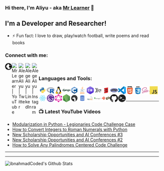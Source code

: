 ### Hi there, I'm Aliyu - aka [Mr Learner][website] 👋

## I'm a Developer and Researcher!
- ⚡ Fun fact: I love to draw, play/watch football, write poems and read books 

### Connect with me:

[<img align="left" alt="alegeaa.com" width="22px" src="https://raw.githubusercontent.com/iconic/open-iconic/master/svg/globe.svg" />][website]
[<img align="left" alt="Mr Learner | YouTube" width="22px" src="https://cdn.jsdelivr.net/npm/simple-icons@v3/icons/youtube.svg" />][youtube]
[<img align="left" alt="Alege Aliyu | Twitter" width="22px" src="https://cdn.jsdelivr.net/npm/simple-icons@v3/icons/twitter.svg" />][twitter]
[<img align="left" alt="Alege Aliyu | LinkedIn" width="22px" src="https://cdn.jsdelivr.net/npm/simple-icons@v3/icons/linkedin.svg" />][linkedin]
[<img align="left" alt="Alege Aliyu | Instagram" width="22px" src="https://cdn.jsdelivr.net/npm/simple-icons@v3/icons/instagram.svg" />][instagram]

<br />

### Languages and Tools:

[<img align="left" alt="Python" width="26px" src="https://raw.githubusercontent.com/github/explore/80688e429a7d4ef2fca1e82350fe8e3517d3494d/topics/python/python.png" />][techandscholarshipsplaylist]
[<img align="left" alt="R" width="26px" src="https://raw.githubusercontent.com/github/explore/80688e429a7d4ef2fca1e82350fe8e3517d3494d/topics/r/r.png" />][techandscholarshipsplaylist]
[<img align="left" alt="Linux" width="26px" src="https://raw.githubusercontent.com/github/explore/80688e429a7d4ef2fca1e82350fe8e3517d3494d/topics/linux/linux.png" />][techandscholarshipsplaylist]
[<img align="left" alt="Django" width="26px" src="https://raw.githubusercontent.com/github/explore/80688e429a7d4ef2fca1e82350fe8e3517d3494d/topics/django/django.png" />][techandscholarshipsplaylist]
[<img align="left" alt="C" width="26px" src="https://raw.githubusercontent.com/github/explore/80688e429a7d4ef2fca1e82350fe8e3517d3494d/topics/c/c.png" />][techandscholarshipsplaylist]
[<img align="left" alt="Java" width="26px" src="https://raw.githubusercontent.com/github/explore/80688e429a7d4ef2fca1e82350fe8e3517d3494d/topics/java/java.png" />][techandscholarshipsplaylist]
[<img align="left" alt="C#" width="26px" src="https://raw.githubusercontent.com/github/explore/80688e429a7d4ef2fca1e82350fe8e3517d3494d/topics/csharp/csharp.png" />][techandscholarshipsplaylist]
[<img align="left" alt="Haskell" width="26px" src="https://raw.githubusercontent.com/github/explore/80688e429a7d4ef2fca1e82350fe8e3517d3494d/topics/haskell/haskell.png" />][techandscholarshipsplaylist]
[<img align="left" alt="Scala" width="26px" src="https://raw.githubusercontent.com/github/explore/80688e429a7d4ef2fca1e82350fe8e3517d3494d/topics/scala/scala.png" />][techandscholarshipsplaylist]
[<img align="left" alt="PHP" width="26px" src="https://raw.githubusercontent.com/github/explore/80688e429a7d4ef2fca1e82350fe8e3517d3494d/topics/php/php.png" />][techandscholarshipsplaylist]
[<img align="left" alt="Visual Studio Code" width="26px" src="https://raw.githubusercontent.com/github/explore/80688e429a7d4ef2fca1e82350fe8e3517d3494d/topics/visual-studio-code/visual-studio-code.png" />][techandscholarshipsplaylist]
[<img align="left" alt="HTML5" width="26px" src="https://raw.githubusercontent.com/github/explore/80688e429a7d4ef2fca1e82350fe8e3517d3494d/topics/html/html.png" />][techandscholarshipsplaylist]
[<img align="left" alt="CSS3" width="26px" src="https://raw.githubusercontent.com/github/explore/80688e429a7d4ef2fca1e82350fe8e3517d3494d/topics/css/css.png" />][roadtoairesearchplaylist]
[<img align="left" alt="Sass" width="26px" src="https://raw.githubusercontent.com/github/explore/80688e429a7d4ef2fca1e82350fe8e3517d3494d/topics/sass/sass.png" />][roadtoairesearchplaylist]
[<img align="left" alt="JavaScript" width="26px" src="https://raw.githubusercontent.com/github/explore/80688e429a7d4ef2fca1e82350fe8e3517d3494d/topics/javascript/javascript.png" />][dailycodeplaylist]
[<img align="left" alt="React" width="26px" src="https://raw.githubusercontent.com/github/explore/80688e429a7d4ef2fca1e82350fe8e3517d3494d/topics/react/react.png" />][tutorialsplaylist]
[<img align="left" alt="Gatsby" width="26px" src="https://raw.githubusercontent.com/github/explore/e94815998e4e0713912fed477a1f346ec04c3da2/topics/gatsby/gatsby.png" />][techandscholarshipsplaylist]
[<img align="left" alt="GraphQL" width="26px" src="https://raw.githubusercontent.com/github/explore/80688e429a7d4ef2fca1e82350fe8e3517d3494d/topics/graphql/graphql.png" />][techandscholarshipsplaylist]
[<img align="left" alt="Node.js" width="26px" src="https://raw.githubusercontent.com/github/explore/80688e429a7d4ef2fca1e82350fe8e3517d3494d/topics/nodejs/nodejs.png" />][techandscholarshipsplaylist]
[<img align="left" alt="Deno" width="26px" src="https://raw.githubusercontent.com/github/explore/361e2821e2dea67711cde99c9c40ed357061cf27/topics/deno/deno.png" />][techandscholarshipsplaylist]
[<img align="left" alt="SQL" width="26px" src="https://raw.githubusercontent.com/github/explore/80688e429a7d4ef2fca1e82350fe8e3517d3494d/topics/sql/sql.png" />][techandscholarshipsplaylist]
[<img align="left" alt="MySQL" width="26px" src="https://raw.githubusercontent.com/github/explore/80688e429a7d4ef2fca1e82350fe8e3517d3494d/topics/mysql/mysql.png" />][techandscholarshipsplaylist]
[<img align="left" alt="MongoDB" width="26px" src="https://raw.githubusercontent.com/github/explore/80688e429a7d4ef2fca1e82350fe8e3517d3494d/topics/mongodb/mongodb.png" />][techandscholarshipsplaylist]
[<img align="left" alt="Git" width="26px" src="https://raw.githubusercontent.com/github/explore/80688e429a7d4ef2fca1e82350fe8e3517d3494d/topics/git/git.png" />][techandscholarshipsplaylist]
[<img align="left" alt="GitHub" width="26px" src="https://raw.githubusercontent.com/github/explore/78df643247d429f6cc873026c0622819ad797942/topics/github/github.png" />][techandscholarshipsplaylist]
[<img align="left" alt="Terminal" width="26px" src="https://raw.githubusercontent.com/github/explore/80688e429a7d4ef2fca1e82350fe8e3517d3494d/topics/terminal/terminal.png" />][techandscholarshipsplaylist]

<br />
<br />

---

### 📺 Latest YouTube Videos
<!-- YOUTUBE:START -->
- [Modularization in Python - Legionaries Code Challenge Case](https://www.youtube.com/watch?v=VbDZCqpkH1E)
- [How to Convert Integers to Roman Numerals with Python](https://www.youtube.com/watch?v=catAj7kIezo)
- [New Scholarship Opportunities and AI Conferences #3](https://www.youtube.com/watch?v=CXxO1jMvfxw)
- [New Scholarship Opportunities and AI Conferences #2](https://www.youtube.com/watch?v=zERHjlCF6mE)
- [How to Solve Any Palindromes Centered Code Challenge](https://www.youtube.com/watch?v=1qzfhRw5k2Q)
<!-- YOUTUBE:END -->

---

<!-- ### 📕 Latest Blog Posts -->
<!-- BLOG-POST-LIST:START -->
<!-- BLOG-POST-LIST:END -->

---

<img align="left" alt="ibnahmadCoded's Github Stats" src="https://github-readme-stats.vercel.app/api?username=ibnahmadCoded&show_icons=true&hide_border=true" />

[website]: https://alegeaa.com
[twitter]: https://twitter.com/AlegeAliyu
[youtube]: https://www.youtube.com/channel/UC0eQYXl1VQOLZgIzSVu6tGA
[instagram]: https://www.instagram.com/aliyalege/
[linkedin]: https://www.linkedin.com/in/aliyu-alege-88171595/
[techandscholarshipsplaylist]: https://www.youtube.com/watch?v=hngzztWvXuA&list=PLanNEg22W9s6iBSK7ENxQbHslry5xcUoA
[dailycodeplaylist]: https://www.youtube.com/watch?v=EKVLerurY-A&list=PLanNEg22W9s4msIExAZdWG9ypyXt98AeG
[roadtoairesearchplaylist]: https://www.youtube.com/watch?v=br3-3pHWIh4&list=PLanNEg22W9s7FKW1dJxEu9N_m9DRXncJO
[tutorialsplaylist]: https://www.youtube.com/watch?v=eUr43vLOmoM&list=PLanNEg22W9s72TCAwpJ_OMmUNGDy5DwCX

